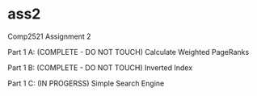 # ass2
Comp2521 Assignment 2 

Part 1 A: (COMPLETE - DO NOT TOUCH)
Calculate Weighted PageRanks

Part 1 B: (COMPLETE - DO NOT TOUCH)
Inverted Index

Part 1 C: (IN PROGERSS)
Simple Search Engine




